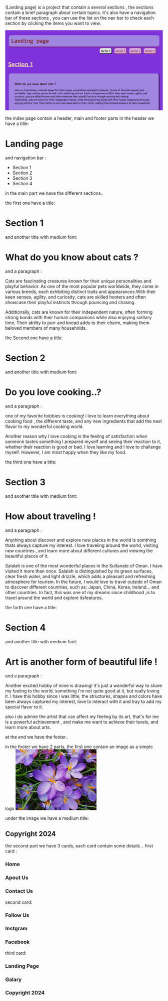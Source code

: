 (Landing page)
is a project that contain a several sections , the sections contain a brief paragraph about certain topics.
it's also have a navigation bar of these sections ,
you can use the list on the nav bar to check each section by clicking the items you want to view.


![Screenshot of Landing Page Website](img/screenshot.png)


the index page contain a header, main and footer parts
in the header we have a title: 

# Landing page

and navigation bar :
- Section 1
- Section 2
- Section 3
- Section 4

in the main part we have the different sections..


the first one have a title:

# Section 1

and another title with medium font:

# What do you know about cats ?

and a paragraph :

Cats are fascinating creatures known for their unique personalities and playful behavior.
As one of the most popular pets worldwide, they come in various breeds, each exhibiting distinct
traits and appearances.With their keen senses, agility, and curiosity,
cats are skilled hunters and often showcase their playful instincts through pouncing and
chasing.

Additionally, cats are known for their independent nature, often forming strong bonds with their
human companions while also enjoying solitary time. Their ability to purr and knead adds to
their charm, making them beloved members of many households.


the Second one have a title:

# Section 2

and another title with medium font:

# Do you love cooking..?

and a paragraph :

one of my favorite hobbies is cooking! i love to learn everything about cooking food ,
the different taste, and any new ingredients that add
the next flavor to my wonderful cooking world.

Another reason why I love cooking is the feeling of satisfaction when someone tastes something I
prepared myself and seeing their reaction to it, whether their reaction is good or bad.
I love learning and I love to challenge myself. However, I am most happy when they like my food.


the third one have a title:

# Section 3

and another title with medium font:

# How about traveling !

and a paragraph :

Anything about discover and explore new places in the world is somthing thats always capture
my interest. I love traveling around the world, visiting new countries , and learn more about
different cultures and viewing the beautiful places of it.

Salalah is one of the most wonderful places in the Sultanate of Oman. I have visited it more
than once. Salalah is distinguished by its green surfaces, clear fresh water, and light drizzle,
which adds a pleasant and refreshing atmosphere for tourism.
In the future, I would love to travel outside of Oman to discover different countries,
such as: Japan, China, Korea, Ireland... and other countries.
In fact, this was one of my dreams since childhood ,is to travel around the world and explore
itsfeatures.


the forth one have a title:

# Section 4

and another title with medium font:

# Art is another form of beautiful life !

and a paragraph :

Another excited hobby of mine is drawing! it's just a wonderful way to share my feeling to
the world. something i'm not quite good at it, but really loving it.
I have this hobby since i was little, the structures, shapes and colors have been always captured
my interest, love to interact with it and tray to add my special flavor to it.

also i do admire the artist that can affect my feeling by its art,
that's for me is a powerful achievement , and make me want to achieve their levels, and learn
more about arts.

at the end we have the footer..

in the footer we have 2 parts, the first one contain an image as a simple logo
![flowers](/img/flowers.jpg "flowers")

under the image we have a medium title:

## Copyright 2024

the second part we have 3 cards, each card contain some details ..
first card :

### Home

### Apout Us

### Contact Us

second card:

### Follow Us

### Instgram

### Facebook

third card:

### Landing Page

### Galary

### Copyright 2024